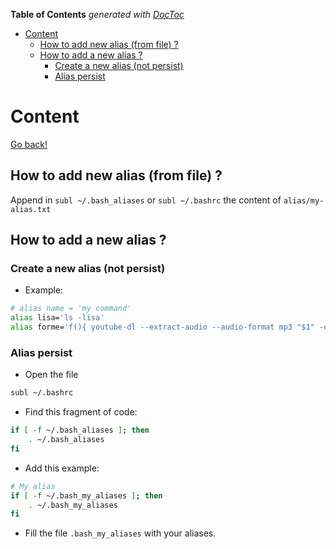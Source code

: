<!-- START doctoc generated TOC please keep comment here to allow auto update -->
<!-- DON'T EDIT THIS SECTION, INSTEAD RE-RUN doctoc TO UPDATE -->
**Table of Contents**  *generated with [DocToc](https://github.com/thlorenz/doctoc)*

- [Content](#content)
  - [How to add new alias (from file) ?](#how-to-add-new-alias-from-file-)
  - [How to add a new alias ?](#how-to-add-a-new-alias-)
    - [Create a new alias (not persist)](#create-a-new-alias-not-persist)
    - [Alias persist](#alias-persist)

<!-- END doctoc generated TOC please keep comment here to allow auto update -->

# Content
[Go back!](../README.md)

## How to add new alias (from file) ?

Append in `subl ~/.bash_aliases` or `subl ~/.bashrc` the content of
`alias/my-alias.txt`

## How to add a new alias ?

### Create a new alias (not persist)
- Example:
```bash
# alias name = 'my command'
alias lisa='ls -lisa'
alias forme='f(){ youtube-dl --extract-audio --audio-format mp3 "$1" -o "$2";  mv "$2" /media/username/DATA/Music; unset -f f; }; f'
```

### Alias persist

- Open the file
```bash
subl ~/.bashrc
```

- Find this fragment of code:
```bash
if [ -f ~/.bash_aliases ]; then
    . ~/.bash_aliases
fi
```

- Add this example:
``` bash
# My alias
if [ -f ~/.bash_my_aliases ]; then
    . ~/.bash_my_aliases
fi
```

- Fill the file `.bash_my_aliases` with your aliases.
